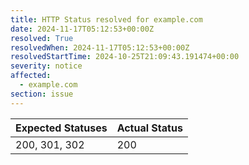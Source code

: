 ```yaml
---
title: HTTP Status resolved for example.com
date: 2024-11-17T05:12:53+00:00Z
resolved: True
resolvedWhen: 2024-11-17T05:12:53+00:00Z
resolvedStartTime: 2024-10-25T21:09:43.191474+00:00
severity: notice
affected:
  - example.com
section: issue
---
```


| Expected Statuses | Actual Status  |
|-------------------|----------------|
| 200, 301, 302 | 200 |
